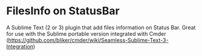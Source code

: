FilesInfo on StatusBar
=========================

A Sublime Text (2 or 3) plugin that add files information on Status Bar. Great for use with the Sublime portable version integrated with Cmder (https://github.com/bliker/cmder/wiki/Seamless-Sublime-Text-3-Integration)
